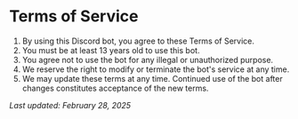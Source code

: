 # Terms of Service

1. By using this Discord bot, you agree to these Terms of Service.
2. You must be at least 13 years old to use this bot.
3. You agree not to use the bot for any illegal or unauthorized purpose.
4. We reserve the right to modify or terminate the bot's service at any time.
5. We may update these terms at any time. Continued use of the bot after changes constitutes acceptance of the new terms.

*Last updated: February 28, 2025*